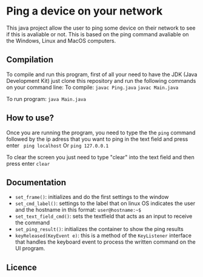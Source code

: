 # Ping a device on your network

This java project allow the user to ping some device on their network to see if this is avaliable or not.
This is based on the ping command avaliable on the Windows, Linux and MacOS computers.

## Compilation
To compile and run this program, first of all your need to have the JDK (Java Development Kit) just clone this repository and run the following commands on your command line:
To compile:
``` javac Ping.java ```
``` javac Main.java ```

To run program:
``` java Main.java ```


## How to use?
Once you are running the program, you need to type the the ```ping``` command followed by the ip adress that you want to ping in the text field and press enter
``` ping localhost```
Or
```ping 127.0.0.1```

To clear the screen you just need to type "clear" into the text field and then press enter
```clear```

## Documentation
- `set_frame()`: initializes and do the first settings to the window
- `set_cmd_label()`: settings to the label that on linux OS indicates the user and the hostname in this format: ```user@hostname:~$```
- `set_text_field_cmd()`: sets the textfield that acts as an input to receive the command
- `set_ping_result()`: initializes the container to show the ping results
- `keyReleased(KeyEvent e)`: this is a method of the `KeyListener` interface that handles the keyboard event to process the written command on the UI program.


## Licence
